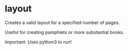 # layout

Creates a valid layout for a specified number of pages. 

Useful for creating pamphlets or more substantial books.

Important: Uses python3 to run!
